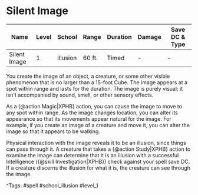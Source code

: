 # Silent Image

| Name | Level | School | Range | Duration | Damage | Save DC & Type |
|------|-------|--------|-------|----------|--------|----------------|
| Silent Image | 1 | Illusion | 60 ft. | Timed | - | - |

You create the image of an object, a creature, or some other visible phenomenon that is no larger than a 15-foot Cube. The image appears at a spot within range and lasts for the duration. The image is purely visual; it isn't accompanied by sound, smell, or other sensory effects.

As a {@action Magic|XPHB} action, you can cause the image to move to any spot within range. As the image changes location, you can alter its appearance so that its movements appear natural for the image. For example, if you create an image of a creature and move it, you can alter the image so that it appears to be walking.

Physical interaction with the image reveals it to be an illusion, since things can pass through it. A creature that takes a {@action Study|XPHB} action to examine the image can determine that it is an illusion with a successful Intelligence ({@skill Investigation|XPHB}) check against your spell save DC. If a creature discerns the illusion for what it is, the creature can see through the image.

^Tags: #spell #school_illusion #level_1